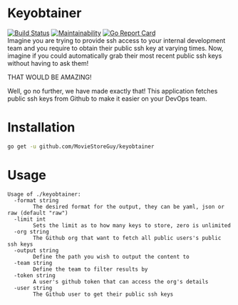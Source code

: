 # Keyobtainer
[![Build Status](https://travis-ci.org/MovieStoreGuy/keyobtainer.svg?branch=master)](https://travis-ci.org/MovieStoreGuy/keyobtainer)
[![Maintainability](https://api.codeclimate.com/v1/badges/bb13016d1510af20b550/maintainability)](https://codeclimate.com/github/MovieStoreGuy/keyobtainer/maintainability)
[![Go Report Card](https://goreportcard.com/badge/github.com/MovieStoreGuy/keyobtainer)](https://goreportcard.com/report/github.com/MovieStoreGuy/keyobtainer)  
Imagine you are trying to provide ssh access to your internal development team and you require to obtain
their public ssh key at varying times.
Now, imagine if you could automatically grab their most recent public ssh keys without having to ask them!  

THAT WOULD BE AMAZING!

Well, go no further, we have made exactly that!
This application fetches public ssh keys from Github to make it easier on your DevOps team.

# Installation
```sh
go get -u github.com/MovieStoreGuy/keyobtainer
```

# Usage
```
Usage of ./keyobtainer:
  -format string
    	The desired format for the output, they can be yaml, json or raw (default "raw")
  -limit int
    	Sets the limit as to how many keys to store, zero is unlimited
  -org string
    	The Github org that want to fetch all public users's public ssh keys
  -output string
    	Define the path you wish to output the content to
  -team string
    	Define the team to filter results by
  -token string
    	A user's github token that can access the org's details
  -user string
    	The Github user to get their public ssh keys

```
